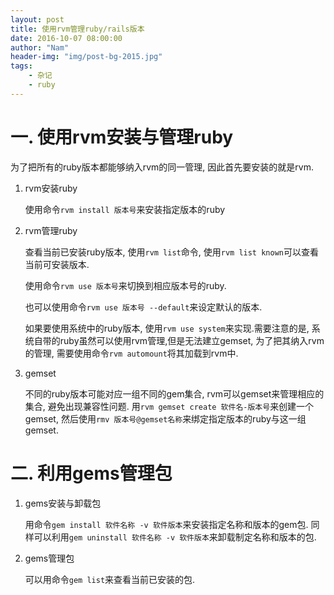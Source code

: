 ```yaml
---
layout: post
title: 使用rvm管理ruby/rails版本
date: 2016-10-07 08:00:00
author: "Nam"
header-img: "img/post-bg-2015.jpg"
tags:
    - 杂记
    - ruby
---
```




# 一. 使用rvm安装与管理ruby
为了把所有的ruby版本都能够纳入rvm的同一管理, 因此首先要安装的就是rvm.

1. rvm安装ruby

    使用命令`rvm install 版本号`来安装指定版本的ruby

2. rvm管理ruby

    查看当前已安装ruby版本, 使用`rvm list`命令, 使用`rvm list known`可以查看当前可安装版本.

    使用命令`rvm use 版本号`来切换到相应版本号的ruby.

    也可以使用命令`rvm use 版本号 --default`来设定默认的版本.

    如果要使用系统中的ruby版本, 使用`rvm use system`来实现.需要注意的是, 系统自带的ruby虽然可以使用rvm管理,但是无法建立gemset, 为了把其纳入rvm的管理, 需要使用命令`rvm automount`将其加载到rvm中.

3. gemset

    不同的ruby版本可能对应一组不同的gem集合, rvm可以gemset来管理相应的集合, 避免出现兼容性问题. 用`rvm gemset create 软件名-版本号`来创建一个gemset, 然后使用`rmv 版本号@gemset名称`来绑定指定版本的ruby与这一组gemset.

# 二. 利用gems管理包
1. gems安装与卸载包

    用命令`gem install 软件名称 -v 软件版本`来安装指定名称和版本的gem包. 同样可以利用`gem uninstall 软件名称 -v 软件版本`来卸载制定名称和版本的包.

2. gems管理包

    可以用命令`gem list`来查看当前已安装的包.
